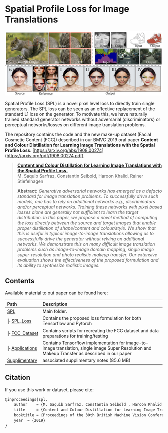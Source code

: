 # Spatial Profile Loss for Image Translations
![Title Image](./imgs/title_image_spl.png)

Spatial Profile Loss (SPL) is a novel pixel level loss to directly train single generators. The SPL loss can be seen as an effective replacement of the standard L1 loss on the generator. To motivate this, we have naturally trained standard generator networks without adversarial (discriminators) or perceptual networks/losses on different image translation problems.

The repository contains the code and the new make-up dataset (Facial Cosmetic Content (FCC)) described in our BMVC 2019 oral paper **Content and Colour Distillation for Learning Image Translations with the Spatial Profile Loss**. [https://arxiv.org/abs/1908.00274](https://arxiv.org/pdf/1908.00274.pdf) 

> [**Content and Colour Distillation for Learning Image Translations with the Spatial Profile Loss.**](https://arxiv.org/pdf/1908.00274.pdf)<br>
> M. Saquib Sarfraz, Constantin Seibold, Haroon Khalid, Rainer Stiefelhagen<br>
> 
>
> **Abstract:** *Generative adversarial networks has emerged as a defacto standard for image translation problems. To successfully drive such models, one has to rely on additional networks e.g., discriminators and/or perceptual networks. Training these networks with pixel based losses alone are generally not sufficient to learn the target distribution. In this paper, we propose a novel method of computing the loss directly between the source and target images that enable proper distillation of shape/content and colour/style.  We show that this is useful in typical image-to-image translations allowing us to successfully drive the generator without relying on additional networks.  We demonstrate this on many difficult image translation problems such as image-to-image domain mapping, single image super-resolution and photo realistic makeup transfer. Our extensive evaluation shows the effectiveness of the proposed formulation and its ability to synthesize realistic images.*

## Contents

Available material to out paper can be found here:

| Path | Description
| :--- | :----------
| [SPL](https://github.com/ssarfraz/SPL) | Main folder.
| &boxvr;&nbsp;[SPL_Loss](https://github.com/ssarfraz/SPL/tree/master/SPL_Loss) | Contains the proposed loss formulation for both Tensorflow and Pytorch
| &boxvr;&nbsp;[FCC_Dataset](https://github.com/ssarfraz/SPL/tree/master/FCC_Dataset) | Contains scripts for recreating the FCC dataset and data preparations for training/testing
| &boxvr;&nbsp;[Applications](https://github.com/ssarfraz/SPL/tree/master/Applications) | Contains Tensorflow implementation for image-to-image translation, single image Super Resolution and Makeup Transfer as described in our paper
| [Supplimentary](https://drive.google.com/file/d/1lkxO6lkzSClnGac2jcWuuBllMsAenETp/view?usp=sharing) | associated supplimentary notes (85.6 MB)



## Citation
If you use this work or dataset, please cite:
```latex
@inproceedings{spl,
    author    = {M. Saquib Sarfraz, Constantin Seibold , Haroon Khalid and Rainer Stiefelhagen}, 
    title     = {Content and Colour Distillation for Learning Image Translations with the Spatial Profile Loss}, 
    booktitle = {Proceedings of the 30th British Machine Vision Conference (BMVC)},
    year  = {2019}
}

```

